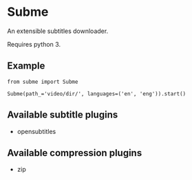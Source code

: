 # Subme

An extensible subtitles downloader.

Requires python 3.

## Example

```
from subme import Subme

Subme(path_='video/dir/', languages=('en', 'eng')).start()
```

## Available subtitle plugins

* opensubtitles


## Available compression plugins

* zip
